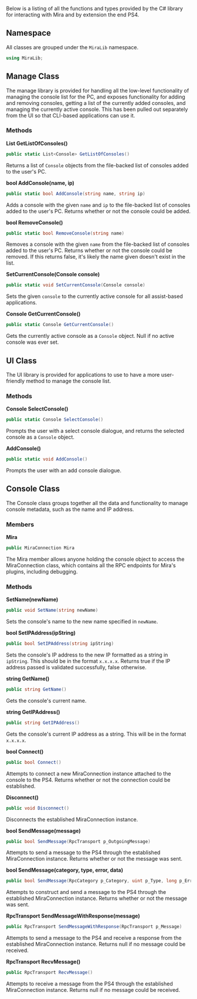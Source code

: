 Below is a listing of all the functions and types provided by the C# library for interacting with Mira and by extension the end PS4.

## Namespace
All classes are grouped under the `MiraLib` namespace.

```csharp
using MiraLib;
```

## Manage Class
The manage library is provided for handling all the low-level functionality of managing the console list for the PC, and exposes functionality for adding and removing consoles, getting a list of the currently added consoles, and managing the currently active console. This has been pulled out separately from the UI so that CLI-based applications can use it.

### Methods
**List<Console> GetListOfConsoles()**

```csharp
public static List<Console> GetListOfConsoles()
```

Returns a list of `Console` objects from the file-backed list of consoles added to the user's PC.

**bool AddConsole(name, ip)**

```csharp
public static bool AddConsole(string name, string ip)
```

Adds a console with the given `name` and `ip` to the file-backed list of consoles added to the user's PC. Returns whether or not the console could be added.

**bool RemoveConsole()**

```csharp
public static bool RemoveConsole(string name)
```

Removes a console with the given `name` from the file-backed list of consoles added to the user's PC. Returns whether or not the console could be removed. If this returns false, it's likely the name given doesn't exist in the list.

**SetCurrentConsole(Console console)**

```csharp
public static void SetCurrentConsole(Console console)
```

Sets the given `console` to the currently active console for all assist-based applications.

**Console GetCurrentConsole()**

```csharp
public static Console GetCurrentConsole()
```

Gets the currently active console as a `Console` object. Null if no active console was ever set.

## UI Class
The UI library is provided for applications to use to have a more user-friendly method to manage the console list.

### Methods
**Console SelectConsole()**

```csharp
public static Console SelectConsole()
```

Prompts the user with a select console dialogue, and returns the selected console as a `Console` object.

**AddConsole()**

```csharp
public static void AddConsole()
```

Prompts the user with an add console dialogue.

## Console Class
The Console class groups together all the data and functionality to manage console metadata, such as the name and IP address.

### Members

**Mira**

```csharp
public MiraConnection Mira
```

The Mira member allows anyone holding the console object to access the MiraConnection class, which contains all the RPC endpoints for Mira's plugins, including debugging.

### Methods
**SetName(newName)**

```csharp
public void SetName(string newName)
```

Sets the console's name to the new name specified in `newName`.

**bool SetIPAddress(ipString)**

```csharp
public bool SetIPAddress(string ipString)
```

Sets the console's IP address to the new IP formatted as a string in `ipString`. This should be in the format `x.x.x.x`. Returns true if the IP address passed is validated successfully, false otherwise.

**string GetName()**

```csharp
public string GetName()
```

Gets the console's current name.

**string GetIPAddress()**

```csharp
public string GetIPAddress()
```

Gets the console's current IP address as a string. This will be in the format `x.x.x.x`.

**bool Connect()**

```csharp
public bool Connect()
```

Attempts to connect a new MiraConnection instance attached to the console to the PS4. Returns whether or not the connection could be established.

**Disconnect()**

```csharp
public void Disconnect()
```

Disconnects the established MiraConnection instance.

**bool SendMessage(message)**

```csharp
public bool SendMessage(RpcTransport p_OutgoingMessage)
```

Attempts to send a message to the PS4 through the established MiraConnection instance. Returns whether or not the message was sent.

**bool SendMessage(category, type, error, data)**

```csharp
public bool SendMessage(RpcCategory p_Category, uint p_Type, long p_Error, byte[] p_Data)
```

Attempts to construct and send a message to the PS4 through the established MiraConnection instance. Returns whether or not the message was sent.

**RpcTransport SendMessageWithResponse(message)**

```csharp
public RpcTransport SendMessageWithResponse(RpcTransport p_Message)
```

Attempts to send a message to the PS4 and receive a response from the established MiraConnection instance. Returns null if no message could be received.

**RpcTransport RecvMessage()**

```csharp
public RpcTransport RecvMessage()
```

Attempts to receive a message from the PS4 through the established MiraConnection instance. Returns null if no message could be received.